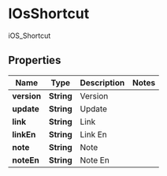 

# IOsShortcut

iOS_Shortcut
## Properties

Name | Type | Description | Notes
------------ | ------------- | ------------- | -------------
**version** | **String** | Version | 
**update** | **String** | Update | 
**link** | **String** | Link | 
**linkEn** | **String** | Link En | 
**note** | **String** | Note | 
**noteEn** | **String** | Note En | 



